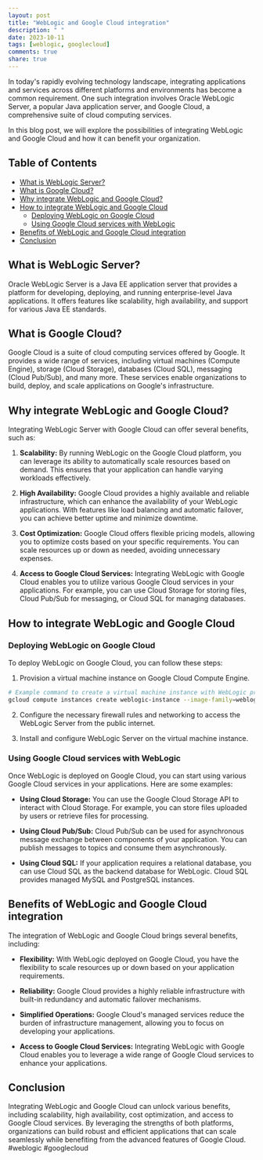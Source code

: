 ```yaml
---
layout: post
title: "WebLogic and Google Cloud integration"
description: " "
date: 2023-10-11
tags: [weblogic, googlecloud]
comments: true
share: true
---
```


In today's rapidly evolving technology landscape, integrating applications and services across different platforms and environments has become a common requirement. One such integration involves Oracle WebLogic Server, a popular Java application server, and Google Cloud, a comprehensive suite of cloud computing services.

In this blog post, we will explore the possibilities of integrating WebLogic and Google Cloud and how it can benefit your organization.

## Table of Contents
- [What is WebLogic Server?](#what-is-weblogic-server)
- [What is Google Cloud?](#what-is-google-cloud)
- [Why integrate WebLogic and Google Cloud?](#why-integrate-weblogic-and-google-cloud)
- [How to integrate WebLogic and Google Cloud](#how-to-integrate-weblogic-and-google-cloud)
   - [Deploying WebLogic on Google Cloud](#deploying-weblogic-on-google-cloud)
   - [Using Google Cloud services with WebLogic](#using-google-cloud-services-with-weblogic)
- [Benefits of WebLogic and Google Cloud integration](#benefits-of-weblogic-and-google-cloud-integration)
- [Conclusion](#conclusion)

## What is WebLogic Server?
Oracle WebLogic Server is a Java EE application server that provides a platform for developing, deploying, and running enterprise-level Java applications. It offers features like scalability, high availability, and support for various Java EE standards.

## What is Google Cloud?
Google Cloud is a suite of cloud computing services offered by Google. It provides a wide range of services, including virtual machines (Compute Engine), storage (Cloud Storage), databases (Cloud SQL), messaging (Cloud Pub/Sub), and many more. These services enable organizations to build, deploy, and scale applications on Google's infrastructure.

## Why integrate WebLogic and Google Cloud?
Integrating WebLogic Server with Google Cloud can offer several benefits, such as:

1. **Scalability:** By running WebLogic on the Google Cloud platform, you can leverage its ability to automatically scale resources based on demand. This ensures that your application can handle varying workloads effectively.

2. **High Availability:** Google Cloud provides a highly available and reliable infrastructure, which can enhance the availability of your WebLogic applications. With features like load balancing and automatic failover, you can achieve better uptime and minimize downtime.

3. **Cost Optimization:** Google Cloud offers flexible pricing models, allowing you to optimize costs based on your specific requirements. You can scale resources up or down as needed, avoiding unnecessary expenses.

4. **Access to Google Cloud Services:** Integrating WebLogic with Google Cloud enables you to utilize various Google Cloud services in your applications. For example, you can use Cloud Storage for storing files, Cloud Pub/Sub for messaging, or Cloud SQL for managing databases.

## How to integrate WebLogic and Google Cloud

### Deploying WebLogic on Google Cloud
To deploy WebLogic on Google Cloud, you can follow these steps:

1. Provision a virtual machine instance on Google Cloud Compute Engine.

```bash
# Example command to create a virtual machine instance with WebLogic pre-installed
gcloud compute instances create weblogic-instance --image-family=weblogic-image --image-project=my-project
```

2. Configure the necessary firewall rules and networking to access the WebLogic Server from the public internet.

3. Install and configure WebLogic Server on the virtual machine instance.

### Using Google Cloud services with WebLogic
Once WebLogic is deployed on Google Cloud, you can start using various Google Cloud services in your applications. Here are some examples:

- **Using Cloud Storage:** You can use the Google Cloud Storage API to interact with Cloud Storage. For example, you can store files uploaded by users or retrieve files for processing.

- **Using Cloud Pub/Sub:** Cloud Pub/Sub can be used for asynchronous message exchange between components of your application. You can publish messages to topics and consume them asynchronously.

- **Using Cloud SQL:** If your application requires a relational database, you can use Cloud SQL as the backend database for WebLogic. Cloud SQL provides managed MySQL and PostgreSQL instances.

## Benefits of WebLogic and Google Cloud integration
The integration of WebLogic and Google Cloud brings several benefits, including:

- **Flexibility:** With WebLogic deployed on Google Cloud, you have the flexibility to scale resources up or down based on your application requirements.

- **Reliability:** Google Cloud provides a highly reliable infrastructure with built-in redundancy and automatic failover mechanisms.

- **Simplified Operations:** Google Cloud's managed services reduce the burden of infrastructure management, allowing you to focus on developing your applications.

- **Access to Google Cloud Services:** Integrating WebLogic with Google Cloud enables you to leverage a wide range of Google Cloud services to enhance your applications.

## Conclusion
Integrating WebLogic and Google Cloud can unlock various benefits, including scalability, high availability, cost optimization, and access to Google Cloud services. By leveraging the strengths of both platforms, organizations can build robust and efficient applications that can scale seamlessly while benefiting from the advanced features of Google Cloud. #weblogic #googlecloud